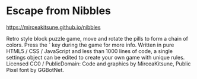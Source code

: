 # Escape from Nibbles

https://mirceakitsune.github.io/nibbles

Retro style block puzzle game, move and rotate the pills to form a chain of colors. Press the ` key during the game for more info. Written in pure HTML5 / CSS / JavaScript and less than 1000 lines of code, a single settings object can be edited to create your own game with unique rules. Licensed CC0 / PublicDomain: Code and graphics by MirceaKitsune, Public Pixel font by GGBotNet.
